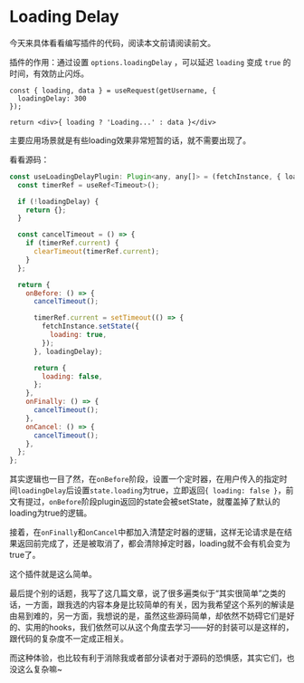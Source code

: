 # Loading Delay

今天来具体看看编写插件的代码，阅读本文前请阅读前文。

插件的作用：通过设置 `options.loadingDelay` ，可以延迟 `loading` 变成 `true` 的时间，有效防止闪烁。

```
const { loading, data } = useRequest(getUsername, {
  loadingDelay: 300
});

return <div>{ loading ? 'Loading...' : data }</div>
```

主要应用场景就是有些loading效果非常短暂的话，就不需要出现了。

看看源码：
```js
const useLoadingDelayPlugin: Plugin<any, any[]> = (fetchInstance, { loadingDelay }) => {
  const timerRef = useRef<Timeout>();

  if (!loadingDelay) {
    return {};
  }

  const cancelTimeout = () => {
    if (timerRef.current) {
      clearTimeout(timerRef.current);
    }
  };

  return {
    onBefore: () => {
      cancelTimeout();

      timerRef.current = setTimeout(() => {
        fetchInstance.setState({
          loading: true,
        });
      }, loadingDelay);

      return {
        loading: false,
      };
    },
    onFinally: () => {
      cancelTimeout();
    },
    onCancel: () => {
      cancelTimeout();
    },
  };
};
```

其实逻辑也一目了然，在`onBefore`阶段，设置一个定时器，在用户传入的指定时间`loadingDelay`后设置`state.loading`为true，立即返回`{ loading: false }`，前文有提过，`onBefore`阶段plugin返回的state会被setState，就覆盖掉了默认的loading为true的逻辑。

接着，在`onFinally`和`onCancel`中都加入清楚定时器的逻辑，这样无论请求是在结果返回前完成了，还是被取消了，都会清除掉定时器，loading就不会有机会变为true了。

这个插件就是这么简单。

最后提个别的话题，我写了这几篇文章，说了很多遍类似于“其实很简单”之类的话，一方面，跟我选的内容本身是比较简单的有关，因为我希望这个系列的解读是由易到难的，另一方面，我想说的是，虽然这些源码简单，却依然不妨碍它们是好的、实用的hooks，我们依然可以从这个角度去学习——好的封装可以是这样的，跟代码的复杂度不一定成正相关。

而这种体验，也比较有利于消除我或者部分读者对于源码的恐惧感，其实它们，也没这么复杂嘛~


